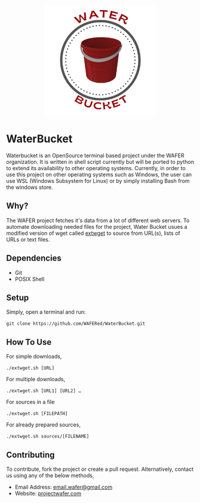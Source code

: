 <p align="center">
  <img width="300" height="300" src="https://raw.githubusercontent.com/WAFERed/WaterBucket/main/.resources/WATERBUCKET.png">
</p>

# WaterBucket
Waterbucket is an OpenSource terminal based project under the WAFER organization. It is written in shell script currently but will be ported to python to extend its availability to other operating systems. Currently, in order to use this project on other operating systems such as Windows, the user can use WSL (Windows Subsystem for Linux) or by simply installing Bash from the windows store.

## Why?
The WAFER project fetches it's data from a lot of different web servers. To automate downloading needed files for the project, Water Bucket usues a modified version of wget called [extwget](https://github.com/SyedMustafaAhmad/extwget) to source from URL(s), lists of URLs or text files.

## Dependencies
- Git
- POSIX Shell

## Setup
Simply, open a terminal and run:
```console
git clone https://github.com/WAFERed/WaterBucket.git
```

## How To Use
For simple downloads,
```console
./extwget.sh [URL]
```
For multiple downloads,
```console
./extwget.sh [URL1] [URL2] …
```
For sources in a file
```console
./extwget.sh [FILEPATH]
```
For already prepared sources,
```console
./extwget.sh sources/[FILENAME]
```

## Contributing
To contribute, fork the project or create a pull request. Alternatively, contact us using any of the below methods,
- Email Address: <a href = "mailto: email.wafer@gmail.com">email.wafer@gmail.com</a>
- Website: [projectwafer.com](https://www.projectwafer.com) 
